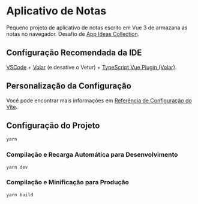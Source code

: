 # Aplicativo de Notas 

Pequeno projeto de aplicativo de notas escrito em Vue 3 de armazana as notas no navegador. 
Desafio de [App Ideas Collection](https://github.com/florinpop17/app-ideas/blob/master/Projects/1-Beginner/Notes-App.md).

## Configuração Recomendada da IDE

[VSCode](https://code.visualstudio.com/) + [Volar](https://marketplace.visualstudio.com/items?itemName=Vue.volar) (e desative o Vetur) + [TypeScript Vue Plugin (Volar)](https://marketplace.visualstudio.com/items?itemName=Vue.vscode-typescript-vue-plugin).

## Personalização da Configuração

Você pode encontrar mais informações em [Referência de Configuração do Vite](https://vitejs.dev/config/).

## Configuração do Projeto

```sh
yarn
```

### Compilação e Recarga Automática para Desenvolvimento

```sh
yarn dev
```

### Compilação e Minificação para Produção

```sh
yarn build
```
